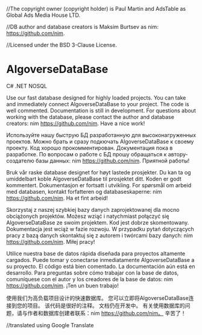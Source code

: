 //The copyright owner (copyright holder) is Paul Martin and AdsTable as Global Ads Media House LTD.

//DB author and database creators is Maksim Burtsev as nim: https://github.com/nim. 

//Licensed under the BSD 3-Clause License. 

# AlgoverseDataBase
C# .NET NOSQL

Use our fast database designed for highly loaded projects.
You can take and immediately connect AlgoverseDataBase to your project.
The code is well commented.
Documentation is still in development.
For questions about working with the database, please contact the author and database creators: nim https://github.com/nim.
Have a nice work!

Используйте нашу быструю БД разработанную для высоконагруженных проектов.
Можно брать и сразу подкючать AlgoverseDataBase к своему проекту.
Код хорошо прокомментирован.
Документация пока в разработке. 
По вопросам о работе с БД прошу обращаться к автору-создателю базы данных: nim https://github.com/nim.
Приятной работы!

Bruk vår raske database designet for høyt lastede prosjekter.
Du kan ta og umiddelbart koble AlgoverseDataBase til prosjektet ditt.
Koden er godt kommentert.
Dokumentasjon er fortsatt i utvikling.
For spørsmål om arbeid med databasen, kontakt forfatteren og databaseskaperne: nim https://github.com/nim.
Ha et fint arbeid!

Skorzystaj z naszej szybkiej bazy danych zaprojektowanej dla mocno obciążonych projektów.
Możesz wziąć i natychmiast połączyć się AlgoverseDataBase ze swoim projektem.
Kod jest dobrze skomentowany.
Dokumentacja jest wciąż w fazie rozwoju.
W przypadku pytań dotyczących pracy z bazą danych skontaktuj się z autorem i twórcami bazy danych: nim https://github.com/nim.
Miłej pracy!

Utilice nuestra base de datos rápida diseñada para proyectos altamente cargados.
Puede tomar y conectarse inmediatamente AlgoverseDataBase a su proyecto.
El código está bien comentado.
La documentación aún está en desarrollo.
Para preguntas sobre cómo trabajar con la base de datos, comuníquese con el autor y los creadores de la base de datos: nim https://github.com/nim.
¡Ten un buen trabajo!


使用我们为高负载项目设计的快速数据库。
您可以立即将AlgoverseDataBase连接到您的项目。
该代码是很好的注释。
文档仍在开发中。
有关使用数据库的问题，请与作者和数据库创建者联系：nim https://github.com/nim。
辛苦了！

//translated using Google Translate
